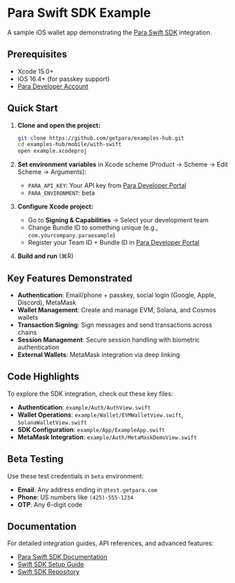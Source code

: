 # Para Swift SDK Example

A sample iOS wallet app demonstrating the [Para Swift SDK](https://github.com/getpara/swift-sdk) integration.

## Prerequisites

- Xcode 15.0+
- iOS 16.4+ (for passkey support)
- [Para Developer Account](https://developer.getpara.com/)

## Quick Start

1. **Clone and open the project:**
   ```bash
   git clone https://github.com/getpara/examples-hub.git
   cd examples-hub/mobile/with-swift
   open example.xcodeproj
   ```

2. **Set environment variables** in Xcode scheme (Product → Scheme → Edit Scheme → Arguments):
   - `PARA_API_KEY`: Your API key from [Para Developer Portal](https://developer.getpara.com/)
   - `PARA_ENVIRONMENT`: beta

3. **Configure Xcode project:**
   - Go to **Signing & Capabilities** → Select your development team
   - Change Bundle ID to something unique (e.g., `com.yourcompany.paraexample`)
   - Register your Team ID + Bundle ID in [Para Developer Portal](https://developer.getpara.com/)

4. **Build and run** (⌘R)

## Key Features Demonstrated

- **Authentication**: Email/phone + passkey, social login (Google, Apple, Discord), MetaMask
- **Wallet Management**: Create and manage EVM, Solana, and Cosmos wallets
- **Transaction Signing**: Sign messages and send transactions across chains
- **Session Management**: Secure session handling with biometric authentication
- **External Wallets**: MetaMask integration via deep linking

## Code Highlights

To explore the SDK integration, check out these key files:
- **Authentication**: `example/Auth/AuthView.swift`
- **Wallet Operations**: `example/Wallet/EVMWalletView.swift`, `SolanaWalletView.swift`
- **SDK Configuration**: `example/App/ExampleApp.swift`
- **MetaMask Integration**: `example/Auth/MetaMaskDemoView.swift`

## Beta Testing

Use these test credentials in `beta` environment:
- **Email**: Any address ending in `@test.getpara.com`
- **Phone**: US numbers like `(425)-555-1234`
- **OTP**: Any 6-digit code

## Documentation

For detailed integration guides, API references, and advanced features:
- [Para Swift SDK Documentation](https://docs.getpara.com/alpha/swift/overview)
- [Swift SDK Setup Guide](https://docs.getpara.com/alpha/swift/setup)
- [Swift SDK Repository](https://github.com/getpara/swift-sdk)
